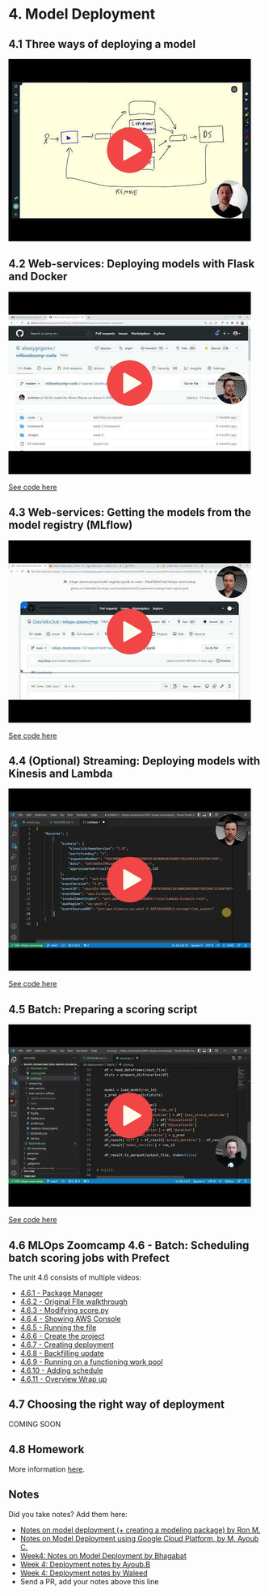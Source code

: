 # 4. Model Deployment

## 4.1 Three ways of deploying a model

<a href="https://www.youtube.com/watch?v=JMGe4yIoBRA&list=PL3MmuxUbc_hIUISrluw_A7wDSmfOhErJK">
  <img src="images/thumbnail-4-01.jpg">
</a>



## 4.2 Web-services: Deploying models with Flask and Docker

<a href="https://www.youtube.com/watch?v=D7wfMAdgdF8&list=PL3MmuxUbc_hIUISrluw_A7wDSmfOhErJK">
  <img src="images/thumbnail-4-02.jpg">
</a>


[See code here](web-service/)


## 4.3 Web-services: Getting the models from the model registry (MLflow)

<a href="https://www.youtube.com/watch?v=aewOpHSCkqI&list=PL3MmuxUbc_hIUISrluw_A7wDSmfOhErJK">
  <img src="images/thumbnail-4-03.jpg">
</a>


[See code here](web-service-mlflow/)


## 4.4 (Optional) Streaming: Deploying models with Kinesis and Lambda 

<a href="https://www.youtube.com/watch?v=TCqr9HNcrsI&list=PL3MmuxUbc_hIUISrluw_A7wDSmfOhErJK">
  <img src="images/thumbnail-4-04.jpg">
</a>


[See code here](streaming/)


## 4.5 Batch: Preparing a scoring script

<a href="https://www.youtube.com/watch?v=18Lbaaeigek&list=PL3MmuxUbc_hIUISrluw_A7wDSmfOhErJK">
  <img src="images/thumbnail-4-05.jpg">
</a>


[See code here](batch/)


## 4.6 MLOps Zoomcamp 4.6 - Batch: Scheduling batch scoring jobs with Prefect

The unit 4.6 consists of multiple videos:

* [4.6.1 - Package Manager](https://www.youtube.com/watch?v=DmWgkNA6i-w)
* [4.6.2 - Original FIle walkthrough](https://www.youtube.com/watch?v=2FUfbMqMEgg)
* [4.6.3 - Modifying score.py](https://www.youtube.com/watch?v=NWeTQEGufiI)
* [4.6.4 - Showing AWS Console](https://www.youtube.com/watch?v=fTQ3uqrGdrE)
* [4.6.5 - Running the file](https://www.youtube.com/watch?v=s4a-tU-t2XU)
* [4.6.6 - Create the project](https://www.youtube.com/watch?v=gdYM_-WShIU)
* [4.6.7 - Creating deployment](https://www.youtube.com/watch?v=vp3VbmAIv_Y)
* [4.6.8 - Backfilling update](https://www.youtube.com/watch?v=E42C1uyRiFA)
* [4.6.9 - Running on a functioning work pool](https://www.youtube.com/watch?v=K-FDw3HBcE4)
* [4.6.10 - Adding schedule](https://www.youtube.com/watch?v=0WpR3ZUINpA )
* [4.6.11 - Overview Wrap up](https://www.youtube.com/watch?v=C5mM8Jkt2jI)

## 4.7 Choosing the right way of deployment

COMING SOON


## 4.8 Homework

More information [here](../cohorts/2023/04-deployment/homework.md).


## Notes

Did you take notes? Add them here:

* [Notes on model deployment (+ creating a modeling package) by Ron M.](https://particle1331.github.io/inefficient-networks/notebooks/mlops/04-deployment/notes.html)
* [Notes on Model Deployment using Google Cloud Platform, by M. Ayoub C.](https://gist.github.com/Qfl3x/de2a9b98a370749a4b17a4c94ef46185)
* [Week4: Notes on Model Deployment by Bhagabat](https://github.com/BPrasad123/MLOps_Zoomcamp/tree/main/Week4)
* [Week 4: Deployment notes by Ayoub.B](https://github.com/ayoub-berdeddouch/mlops-journey/blob/main/deployment-04.md)
* [Week 4: Deployment notes by Waleed](https://github.com/waleedayoub/mlops-zoomcamp/blob/main/cohorts/2023/04-deployment/module4notes.waleed.md)
* Send a PR, add your notes above this line
